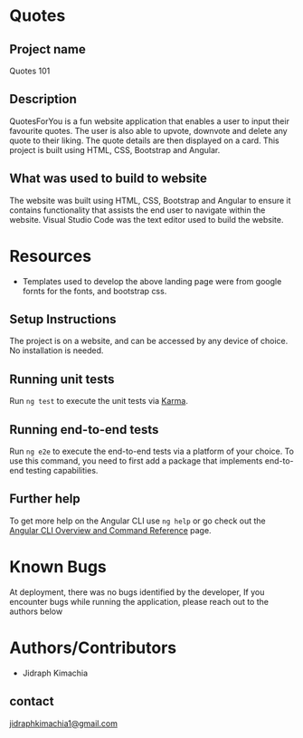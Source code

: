 
# Quotes

## Project name
Quotes 101

## Description

QuotesForYou is a fun website application that enables a user to input their favourite quotes. The user is also able to upvote, downvote and delete any quote to their liking. The quote details are then displayed on a card. This project is built using HTML, CSS, Bootstrap and Angular.

## What was used to build to website
The website was built using HTML, CSS, Bootstrap and Angular to ensure it contains functionality that assists the end user to navigate within the website.
Visual Studio Code was the text editor used to build the website.

# Resources 
* Templates used to develop the above landing page were from google fornts for the fonts,  and bootstrap css.

## Setup Instructions

The project is on a website, and can be accessed by any device of choice. No installation is needed.


## Running unit tests

Run `ng test` to execute the unit tests via [Karma](https://karma-runner.github.io).

## Running end-to-end tests

Run `ng e2e` to execute the end-to-end tests via a platform of your choice. To use this command, you need to first add a package that implements end-to-end testing capabilities.

## Further help

To get more help on the Angular CLI use `ng help` or go check out the [Angular CLI Overview and Command Reference](https://angular.io/cli) page.

# Known Bugs
At deployment, there was no bugs identified by the developer, If you encounter bugs while running the application, please reach out to the authors below 

# Authors/Contributors
* Jidraph Kimachia

##  contact
jidraphkimachia1@gmail.com
